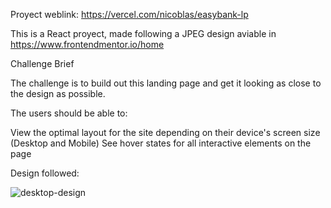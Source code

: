 
Proyect weblink: https://vercel.com/nicoblas/easybank-lp

This is a React proyect, made following a JPEG design aviable in https://www.frontendmentor.io/home


Challenge Brief

The  challenge is to build out this landing page and get it looking as close to the design as possible.

The users should be able to:

View the optimal layout for the site depending on their device's screen size (Desktop and Mobile)
See hover states for all interactive elements on the page

Design followed:

![desktop-design](https://user-images.githubusercontent.com/78263640/159834607-82135a5f-2401-464b-8fe3-4c519a337cb5.jpg)

